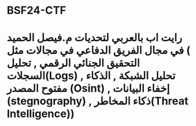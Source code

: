 # BSF24-CTF
# رايت اب بالعربي لتحديات م.فيصل الحميد في مجال الفريق الدفاعي في مجالات مثل ( التحقيق الجنائي الرقمي , تحليل السجلات(Logs) , تحليل الشبكة  , الذكاء مفتوح المصدر (Osint) , إخفاء البيانات (stegnography) , ذكاء المخاطر(Threat Intelligence))
